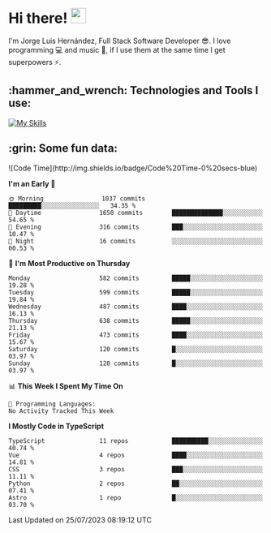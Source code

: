 <h1 align="left">
 <abc>
  <br>Hi there! <img src="https://user-images.githubusercontent.com/42378118/110234147-e3259600-7f4e-11eb-95be-0c4047144dea.gif" width="30"><br>
 </abc>
</h1>

I'm Jorge Luis Hernández, Full Stack Software Developer :sunglasses:. I love programming :computer: and music :musical_score:, if I use them at the same time I get superpowers :zap:. 


<h2 align="left">:hammer_and_wrench: Technologies and Tools I use:</h2>

[![My Skills](https://skillicons.dev/icons?i=js,ts,html,css,py,vue,react,next,nest,postgres,mysql)](https://skillicons.dev)

<h2 align="left">:grin: Some fun data:</h2>
<!--START_SECTION:waka-->
![Code Time](http://img.shields.io/badge/Code%20Time-0%20secs-blue)

**I'm an Early 🐤** 

```text
🌞 Morning                1037 commits        █████████░░░░░░░░░░░░░░░░   34.35 % 
🌆 Daytime                1650 commits        ██████████████░░░░░░░░░░░   54.65 % 
🌃 Evening                316 commits         ███░░░░░░░░░░░░░░░░░░░░░░   10.47 % 
🌙 Night                  16 commits          ░░░░░░░░░░░░░░░░░░░░░░░░░   00.53 % 
```
📅 **I'm Most Productive on Thursday** 

```text
Monday                   582 commits         █████░░░░░░░░░░░░░░░░░░░░   19.28 % 
Tuesday                  599 commits         █████░░░░░░░░░░░░░░░░░░░░   19.84 % 
Wednesday                487 commits         ████░░░░░░░░░░░░░░░░░░░░░   16.13 % 
Thursday                 638 commits         █████░░░░░░░░░░░░░░░░░░░░   21.13 % 
Friday                   473 commits         ████░░░░░░░░░░░░░░░░░░░░░   15.67 % 
Saturday                 120 commits         █░░░░░░░░░░░░░░░░░░░░░░░░   03.97 % 
Sunday                   120 commits         █░░░░░░░░░░░░░░░░░░░░░░░░   03.97 % 
```


📊 **This Week I Spent My Time On** 

```text
💬 Programming Languages: 
No Activity Tracked This Week
```

**I Mostly Code in TypeScript** 

```text
TypeScript               11 repos            ██████████░░░░░░░░░░░░░░░   40.74 % 
Vue                      4 repos             ████░░░░░░░░░░░░░░░░░░░░░   14.81 % 
CSS                      3 repos             ███░░░░░░░░░░░░░░░░░░░░░░   11.11 % 
Python                   2 repos             ██░░░░░░░░░░░░░░░░░░░░░░░   07.41 % 
Astro                    1 repo              █░░░░░░░░░░░░░░░░░░░░░░░░   03.70 % 
```




 Last Updated on 25/07/2023 08:19:12 UTC
<!--END_SECTION:waka-->
